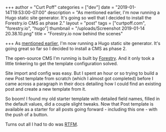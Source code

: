 +++
author = "Curt Poff"
categories = ["dev"]
date = "2019-01-14T19:53:00-07:00"
description = "As mentioned earlier, I'm now running a Hugo static site generator. It's going so well that I decided to install the Forestry.io CMS as phase 2."
layout = "post"
tags = ["curtpoff.com", "forestry.io", "hugo"]
thumbnail = "/uploads/Screenshot 2019-01-14 20.38.10.png"
title = "Forestry.io now behind the scenes"

+++
As [mentioned earlier](/posts/new-hugo-site/ "Hugo now running this site"), I'm now running a Hugo static site generator. It's going great so far so I decided to install a CMS as phase 2.

<!--more-->

The open-source CMS I'm running is built by [Forestry](https://forestry.io "Forestry.io"). And it only took a little tinkering to get the template configuration solved.

Site import and config was easy. But I spent an hour or so trying to build a new Post template from scratch (which I almost got completed) before I came across a paragraph in their docs detailing how I could find an existing post and create a new template from it.

So boom! I found my old starter template with detailed field names, filled in the default values, did a couple slight tweaks. Now that Post template is available as a starter for all posts going forward - including this one - with the push of a button.

Turns out all I had to do was [RTFM](https://forestry.io/docs/quickstart/configure-cms/).